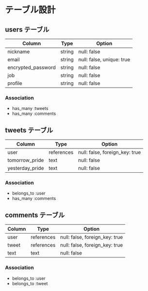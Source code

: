 # テーブル設計

## users テーブル

| Column             | Type       | Option                    |
| ------------------ | ---------- | ------------------------- |
| nickname           | string     | null: false               |
| email              | string     | null: false, unique: true |
| encrypted_password | string     | null: false               |
| job                | string     | null: false               |
| profile            | string     | null: false               |


### Association

- has_many :tweets
- has_many :comments


## tweets テーブル

| Column          | Type       | Option                         |
| --------------- | ---------- | ------------------------------ |
| user            | references | null: false, foreign_key: true |
| tomorrow_pride  | text       | null: false                    |
| yesterday_pride | text       | null: false                    |


### Association

- belongs_to :user
- has_many :comments


## comments テーブル

| Column       | Type       | Option                         |
| ------------ | -----------| ------------------------------ |
| user         | references | null: false, foreign_key: true |
| tweet        | references | null: false, foreign_key: true |
| text         | text       | null: false                    |


### Association

- belongs_to :user
- belongs_to :tweet